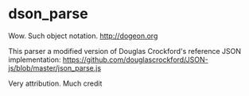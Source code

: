 dson_parse
==========

Wow. Such object notation. http://dogeon.org

This parser a modified version of Douglas Crockford's reference JSON implementation: https://github.com/douglascrockford/JSON-js/blob/master/json_parse.js

Very attribution. Much credit
